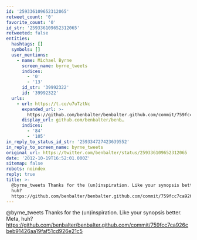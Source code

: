 ```yaml
---
id: '259336109652312065'
retweet_count: '0'
favorite_count: '0'
id_str: '259336109652312065'
retweeted: false
entities:
  hashtags: []
  symbols: []
  user_mentions:
    - name: Michael Byrne
      screen_name: byrne_tweets
      indices:
        - '0'
        - '13'
      id_str: '39992322'
      id: '39992322'
  urls:
    - url: https://t.co/u7uTztNc
      expanded_url: >-
        https://github.com/benbalter/benbalter.github.com/commit/759fcc7ca926cbeb91426aa19faf51cd926e21c5
      display_url: github.com/benbalter/benb…
      indices:
        - '84'
        - '105'
in_reply_to_status_id_str: '259334727423639552'
in_reply_to_screen_name: byrne_tweets
original_url: https://twitter.com/benbalter/status/259336109652312065
date: '2012-10-19T16:52:01.000Z'
sitemap: false
robots: noindex
reply: true
title: >-
  @byrne_tweets Thanks for the (un)inspiration. Like your synopsis better. Meta,
  huh?
  https://github.com/benbalter/benbalter.github.com/commit/759fcc7ca926cbeb91426aa19faf51cd926e21c5
---
```


@byrne_tweets Thanks for the (un)inspiration. Like your synopsis better. Meta, huh? https://github.com/benbalter/benbalter.github.com/commit/759fcc7ca926cbeb91426aa19faf51cd926e21c5